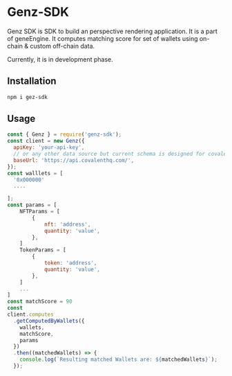 # Genz-SDK
Genz SDK is SDK to build an perspective rendering application. It is a part of geneEngine. It computes matching score for set of wallets using on-chain & custom off-chain data. 

Currently, it is in development phase.

## Installation
```bash
npm i gez-sdk
```

## Usage
```js
const { Genz } = require('genz-sdk');
const client = new Genz({
  apiKey: 'your-api-key',
  // or any other data source but current schema is designed for covalent. Stay tuned for more compatible
  baseUrl: 'https://api.covalenthq.com/',
});
const walllets = [
  '0x000000'
  ....

];
const params = [
    NFTParams = [
        {
            nft: 'address',
            quantity: 'value',
        },
    ]
    TokenParams = [
        {
            token: 'address',
            quantity: 'value',
        },
    ]
    ...
]
const matchScore = 90
const 
client.computes
  .getComputedByWallets({
    wallets,
    matchScore,
    params
  })
  .then((matchedWallets) => {
    console.log(`Resulting matched Wallets are: ${matchedWallets}`);
  });
```
